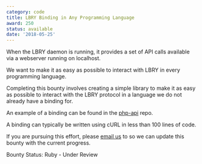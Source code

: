 ```yaml
---
category: code
title: LBRY Binding in Any Programming Language
award: 250
status: available
date: '2018-05-25'
---
```


When the LBRY daemon is running, it provides a set of API calls available via a webserver running on localhost.

We want to make it as easy as possible to interact with LBRY in every programming language.

Completing this bounty involves creating a simple library to make it as easy as possible to interact with the LBRY protocol in a language we do not already have a binding for.

An example of a binding can be found in the [php-api](https://github.com/lbryio/php-api) repo.

A binding can typically be written using cURL in less than 100 lines of code.

If you are pursuing this effort, please [email us](mailto:hello@lbry.io) to so we can update this bounty with the current progress. 

Bounty Status:
Ruby - Under Review
